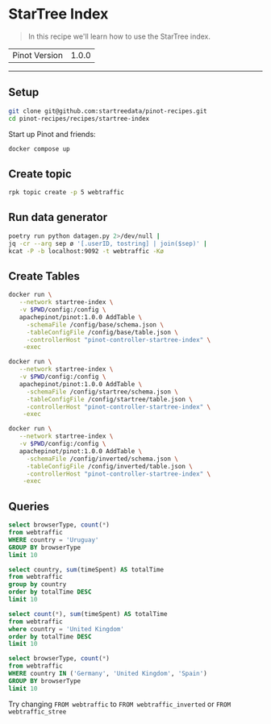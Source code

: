 # StarTree Index

> In this recipe we'll learn how to use the StarTree index.

<table>
  <tr>
    <td>Pinot Version</td>
    <td>1.0.0</td>
  </tr>
</table>

***

## Setup

```bash
git clone git@github.com:startreedata/pinot-recipes.git
cd pinot-recipes/recipes/startree-index
```

Start up Pinot and friends:

```bash
docker compose up
```

## Create topic

```bash
rpk topic create -p 5 webtraffic
```

## Run data generator

```bash
poetry run python datagen.py 2>/dev/null | 
jq -cr --arg sep ø '[.userID, tostring] | join($sep)' | 
kcat -P -b localhost:9092 -t webtraffic -Kø
```

## Create Tables

```bash
docker run \
   --network startree-index \
   -v $PWD/config:/config \
   apachepinot/pinot:1.0.0 AddTable \
     -schemaFile /config/base/schema.json \
     -tableConfigFile /config/base/table.json \
     -controllerHost "pinot-controller-startree-index" \
    -exec
```

```bash
docker run \
   --network startree-index \
   -v $PWD/config:/config \
   apachepinot/pinot:1.0.0 AddTable \
     -schemaFile /config/startree/schema.json \
     -tableConfigFile /config/startree/table.json \
     -controllerHost "pinot-controller-startree-index" \
    -exec
```

```bash
docker run \
   --network startree-index \
   -v $PWD/config:/config \
   apachepinot/pinot:1.0.0 AddTable \
     -schemaFile /config/inverted/schema.json \
     -tableConfigFile /config/inverted/table.json \
     -controllerHost "pinot-controller-startree-index" \
    -exec
```

## Queries

```sql
select browserType, count(*)
from webtraffic 
WHERE country = 'Uruguay'
GROUP BY browserType
limit 10
```

```sql
select country, sum(timeSpent) AS totalTime
from webtraffic
group by country
order by totalTime DESC
limit 10
```

```sql
select count(*), sum(timeSpent) AS totalTime
from webtraffic
where country = 'United Kingdom'
order by totalTime DESC
limit 10
```

```sql
select browserType, count(*)
from webtraffic
WHERE country IN ('Germany', 'United Kingdom', 'Spain')
GROUP BY browserType
limit 10
```

Try changing `FROM webtraffic` to `FROM webtraffic_inverted` or `FROM webtraffic_stree`

